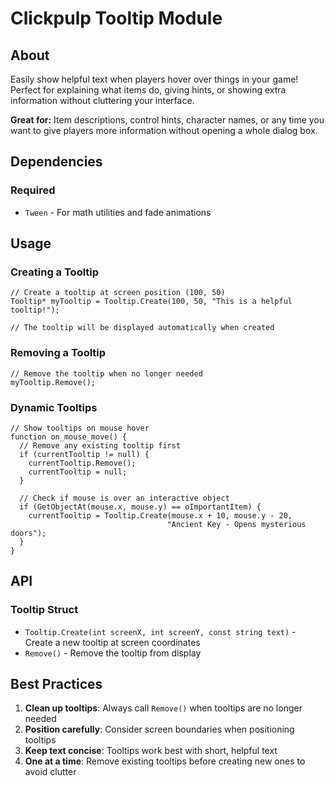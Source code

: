# Clickpulp Tooltip Module

## About

Easily show helpful text when players hover over things in your game! Perfect for explaining what items do, giving hints, or showing extra information without cluttering your interface.

**Great for:** Item descriptions, control hints, character names, or any time you want to give players more information without opening a whole dialog box.

## Dependencies

### Required

* `Tween` - For math utilities and fade animations

## Usage

### Creating a Tooltip

```agscript
// Create a tooltip at screen position (100, 50)
Tooltip* myTooltip = Tooltip.Create(100, 50, "This is a helpful tooltip!");

// The tooltip will be displayed automatically when created
```

### Removing a Tooltip

```agscript
// Remove the tooltip when no longer needed
myTooltip.Remove();
```

### Dynamic Tooltips

```agscript
// Show tooltips on mouse hover
function on_mouse_move() {
  // Remove any existing tooltip first
  if (currentTooltip != null) {
    currentTooltip.Remove();
    currentTooltip = null;
  }
  
  // Check if mouse is over an interactive object
  if (GetObjectAt(mouse.x, mouse.y) == oImportantItem) {
    currentTooltip = Tooltip.Create(mouse.x + 10, mouse.y - 20, 
                                   "Ancient Key - Opens mysterious doors");
  }
}
```

## API

### Tooltip Struct

* `Tooltip.Create(int screenX, int screenY, const string text)` - Create a new tooltip at screen coordinates
* `Remove()` - Remove the tooltip from display

## Best Practices

1. **Clean up tooltips**: Always call `Remove()` when tooltips are no longer needed
2. **Position carefully**: Consider screen boundaries when positioning tooltips
3. **Keep text concise**: Tooltips work best with short, helpful text
4. **One at a time**: Remove existing tooltips before creating new ones to avoid clutter
